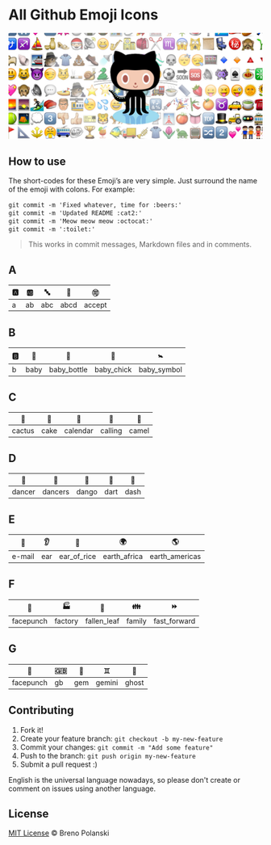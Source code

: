 # All Github Emoji Icons

![all-github-emoji-icons](https://raw.githubusercontent.com/brenopolanski/all-github-emoji-icons/master/all-github-emoji-icons.jpg)

## How to use

The short-codes for these Emoji’s are very simple. Just surround the name of the emoji with colons. For example:

    git commit -m 'Fixed whatever, time for :beers:'
    git commit -m 'Updated README :cat2:'
    git commit -m 'Meow meow meow :octocat:'
    git commit -m ':toilet:'

> This works in commit messages, Markdown files and in comments.

## A

| :a: | :ab: | :abc: | :abcd: | :accept: |
| --- | ---- | ----- | ------ | -------- |
| a   | ab   | abc   | abcd   | accept   |

## B

| :b: | :baby: | :baby_bottle: | :baby_chick: | :baby_symbol: |
| --- | ------ | ------------- | ------------ | ------------- |
| b   | baby   | baby_bottle   | baby_chick   | baby_symbol   |

## C

| :cactus: | :cake: | :calendar: | :calling: | :camel: |
| -------- | ------ | ---------- | --------- | ------- |
| cactus   | cake   | calendar   | calling   | camel   |

## D

| :dancer: | :dancers: | :dango: | :dart: | :dash: |
| -------- | --------- | ------- | ------ | ------ |
| dancer   | dancers   | dango   | dart   | dash   |

## E

| :e-mail: | :ear: | :ear_of_rice: | :earth_africa: | :earth_americas: |
| -------- | ----- | ------------- | -------------- | ---------------- |
| e-mail   | ear   | ear_of_rice   | earth_africa   | earth_americas   |

## F

| :facepunch: | :factory: | :fallen_leaf: | :family: | :fast_forward: |
| ----------- | --------- | ------------- | -------- | -------------- |
| facepunch   | factory   | fallen_leaf   | family   | fast_forward   |

## G

| :facepunch: | :gb: | :gem: | :gemini: | :ghost: |
| ----------- | ---- | ----- | -------- | ------- |
| facepunch   | gb   | gem   | gemini   | ghost   |

## Contributing

1. Fork it!
2. Create your feature branch: `git checkout -b my-new-feature`
3. Commit your changes: `git commit -m "Add some feature"`
4. Push to the branch: `git push origin my-new-feature`
5. Submit a pull request  :)

English is the universal language nowadays, so please don't create or comment on issues using another language.

## License

[MIT License](http://brenopolanski.mit-license.org/) © Breno Polanski

